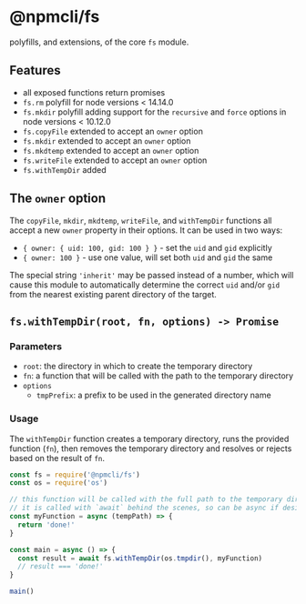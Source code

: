 # @npmcli/fs

polyfills, and extensions, of the core `fs` module.

## Features

- all exposed functions return promises
- `fs.rm` polyfill for node versions < 14.14.0
- `fs.mkdir` polyfill adding support for the `recursive` and `force` options in node versions < 10.12.0
- `fs.copyFile` extended to accept an `owner` option
- `fs.mkdir` extended to accept an `owner` option
- `fs.mkdtemp` extended to accept an `owner` option
- `fs.writeFile` extended to accept an `owner` option
- `fs.withTempDir` added

## The `owner` option

The `copyFile`, `mkdir`, `mkdtemp`, `writeFile`, and `withTempDir` functions
all accept a new `owner` property in their options. It can be used in two ways:

- `{ owner: { uid: 100, gid: 100 } }` - set the `uid` and `gid` explicitly
- `{ owner: 100 }` - use one value, will set both `uid` and `gid` the same

The special string `'inherit'` may be passed instead of a number, which will
cause this module to automatically determine the correct `uid` and/or `gid`
from the nearest existing parent directory of the target.

## `fs.withTempDir(root, fn, options) -> Promise`

### Parameters

- `root`: the directory in which to create the temporary directory
- `fn`: a function that will be called with the path to the temporary directory
- `options`
  - `tmpPrefix`: a prefix to be used in the generated directory name

### Usage

The `withTempDir` function creates a temporary directory, runs the provided
function (`fn`), then removes the temporary directory and resolves or rejects
based on the result of `fn`.

```js
const fs = require('@npmcli/fs')
const os = require('os')

// this function will be called with the full path to the temporary directory
// it is called with `await` behind the scenes, so can be async if desired.
const myFunction = async (tempPath) => {
  return 'done!'
}

const main = async () => {
  const result = await fs.withTempDir(os.tmpdir(), myFunction)
  // result === 'done!'
}

main()
```
